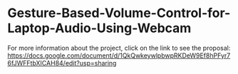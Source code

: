 # Gesture-Based-Volume-Control-for-Laptop-Audio-Using-Webcam

For more information about the project, click on the link to see the proposal:
https://docs.google.com/document/d/1QkQwkeywlpbwpRKDeW9Ef8hPFyr76fJWFFtbXICAH84/edit?usp=sharing

